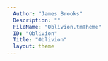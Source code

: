 ```yaml
---
  Author: "James Brooks"
  Description: ""
  FileName: "Oblivion.tmTheme"
  ID: "Oblivion"
  Title: "Oblivion"
  layout: theme
---
```

  